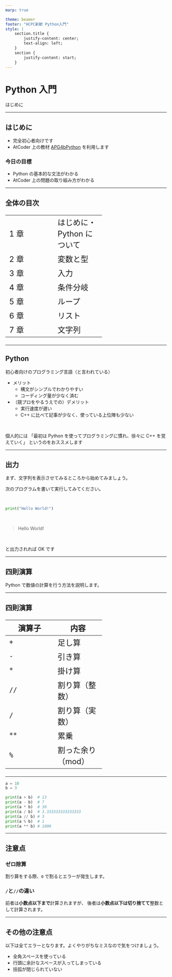 ```yaml
---
marp: true

theme: beamer
footer: "HCPC新歓 Python入門"
style: |
    section.title {
        justify-content: center;
        text-align: left;
    }
    section {
        justify-content: start;
    }
---
```


<!-- _class: title -->
# Python 入門
はじめに

---

## はじめに

- 完全初心者向けです
- AtCoder 上の教材 [APG4bPython](https://atcoder.jp/contests/APG4bPython/tasks/APG4bPython_d) を利用します

### 今日の目標
- Python の基本的な文法がわかる
- AtCoder 上の問題の取り組み方がわかる

---

## 全体の目次
<style scoped>

  table { table-layout: fixed; width: 60%; display:table; font-size: 24px; }
</style>
|      |                            |
| ---- | -------------------------- |
| 1 章 | はじめに・ Python について |
| 2 章 | 変数と型                   |
| 3 章 | 入力                       |
| 4 章 | 条件分岐                   |
| 5 章 | ループ                     |
| 6 章 | リスト                     |
| 7 章 | 文字列                     |

---


## Python

初心者向けのプログラミング言語（と言われている）

- メリット
  - 構文がシンプルでわかりやすい
  - コーディング量が少なく済む
- （競プロをやるうえでの）デメリット  
  - 実行速度が遅い
  - C++ に比べて記事が少なく、使っている上位陣も少ない

<br>

個人的には
「最初は Python を使ってプログラミングに慣れ、徐々に C++ を覚えていく」
というのをおススメします

---

## 出力

まず、文字列を表示させてみるところから始めてみましょう。

次のプログラムを書いて実行してみてください。

<br>

```py
print("Hello World!")
```

<br>

>Hello World!

<br>

と出力されれば OK です

---

## 四則演算

Python で数値の計算を行う方法を説明します。

---

## 四則演算



| 演算子 | 内容              |
| ------ | ----------------- |
| `+`    | 足し算            |
| `-`    | 引き算            |
| `*`    | 掛け算            |
| `//`   | 割り算（整数）    |
| `/`    | 割り算（実数）    |
| `**`   | 累乗              |
| `%`    | 割った余り（mod） |


---

```python
a = 10
b = 3

print(a + b)  # 13
print(a - b)  # 7
print(a * b)  # 30
print(a / b)  # 3.333333333333333
print(a // b) # 3
print(a % b)  # 1
print(a ** b) # 1000
```

---

## 注意点

### ゼロ除算

割り算をする際、`0` で割るとエラーが発生します。

### `/`と`//`の違い

前者は**小数点以下まで**計算されますが、
後者は**小数点以下は切り捨てて**整数として計算されます。


---

## その他の注意点

以下は全てエラーとなります。よくやりがちなミスなので気をつけましょう。
- 全角スペースを使っている
- 行頭に余計なスペースが入ってしまっている
- 括弧が閉じられていない

